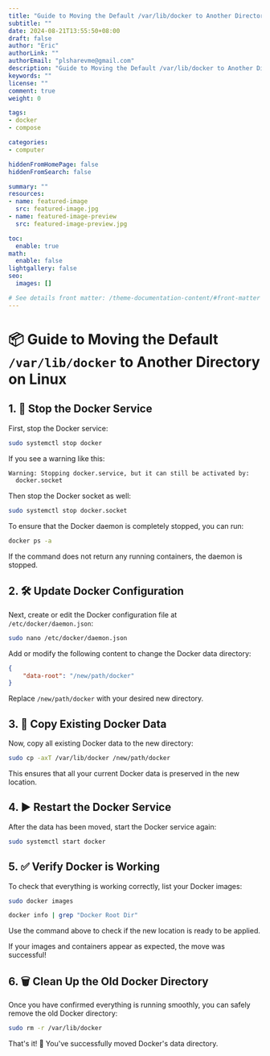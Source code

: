 ```yaml
---
title: "Guide to Moving the Default /var/lib/docker to Another Directory on Linux"
subtitle: ""
date: 2024-08-21T13:55:50+08:00
draft: false
author: "Eric"
authorLink: ""
authorEmail: "plsharevme@gmail.com"
description: "Guide to Moving the Default /var/lib/docker to Another Directory on Linux"
keywords: ""
license: ""
comment: true
weight: 0

tags:
- docker
- compose

categories:
- computer

hiddenFromHomePage: false
hiddenFromSearch: false

summary: ""
resources:
- name: featured-image
  src: featured-image.jpg
- name: featured-image-preview
  src: featured-image-preview.jpg

toc:
  enable: true
math:
  enable: false
lightgallery: false
seo:
  images: []

# See details front matter: /theme-documentation-content/#front-matter
---
```


# 📦 Guide to Moving the Default `/var/lib/docker` to Another Directory on Linux

## 1. 🚫 Stop the Docker Service

First, stop the Docker service:

```bash
sudo systemctl stop docker
```

If you see a warning like this:

```bash
Warning: Stopping docker.service, but it can still be activated by:
  docker.socket
```

Then stop the Docker socket as well:

```bash
sudo systemctl stop docker.socket
```

To ensure that the Docker daemon is completely stopped, you can run:

```bash
docker ps -a
```

If the command does not return any running containers, the daemon is stopped.

## 2. 🛠️ Update Docker Configuration

Next, create or edit the Docker configuration file at `/etc/docker/daemon.json`:

```bash
sudo nano /etc/docker/daemon.json
```

Add or modify the following content to change the Docker data directory:

```json
{
    "data-root": "/new/path/docker"
}
```

Replace `/new/path/docker` with your desired new directory.

## 3. 📂 Copy Existing Docker Data

Now, copy all existing Docker data to the new directory:

```bash
sudo cp -axT /var/lib/docker /new/path/docker
```

This ensures that all your current Docker data is preserved in the new location.

## 4. ▶️ Restart the Docker Service

After the data has been moved, start the Docker service again:

```bash
sudo systemctl start docker
```

## 5. ✅ Verify Docker is Working

To check that everything is working correctly, list your Docker images:

```bash
sudo docker images
```

```bash
docker info | grep "Docker Root Dir"
```

Use the command above to check if the new location is ready to be applied.

If your images and containers appear as expected, the move was successful!

## 6. 🗑️ Clean Up the Old Docker Directory

Once you have confirmed everything is running smoothly, you can safely remove the old Docker directory:

```bash
sudo rm -r /var/lib/docker
```

That's it! 🎉 You've successfully moved Docker's data directory.